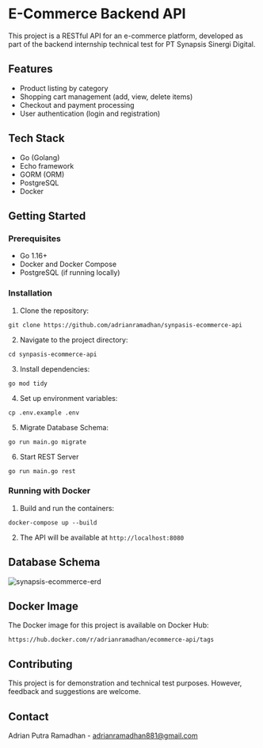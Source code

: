# E-Commerce Backend API

This project is a RESTful API for an e-commerce platform, developed as part of the backend internship technical test for PT Synapsis Sinergi Digital.

## Features

- Product listing by category
- Shopping cart management (add, view, delete items)
- Checkout and payment processing
- User authentication (login and registration)

## Tech Stack

- Go (Golang)
- Echo framework
- GORM (ORM)
- PostgreSQL
- Docker

## Getting Started

### Prerequisites

- Go 1.16+
- Docker and Docker Compose
- PostgreSQL (if running locally)

### Installation

1. Clone the repository:
```
git clone https://github.com/adrianramadhan/synpasis-ecommerce-api
```

2. Navigate to the project directory:
```
cd synpasis-ecommerce-api
```
3. Install dependencies:
```
go mod tidy
```
4. Set up environment variables:
```
cp .env.example .env
```
5. Migrate Database Schema:
```
go run main.go migrate
```
6. Start REST Server
```
go run main.go rest
```

### Running with Docker
1. Build and run the containers:
```
docker-compose up --build

```
2. The API will be available at `http://localhost:8080`

## Database Schema
![synapsis-ecommerce-erd](https://github.com/adrianramadhan/synpasis-ecommerce-api/assets/59206760/bc78908a-d3ce-4371-9739-52ba6f90c6aa)


## Docker Image

The Docker image for this project is available on Docker Hub:
```
https://hub.docker.com/r/adrianramadhan/ecommerce-api/tags
```

## Contributing
This project is for demonstration and technical test purposes. However, feedback and suggestions are welcome.

## Contact
Adrian Putra Ramadhan - adrianramadhan881@gmail.com

